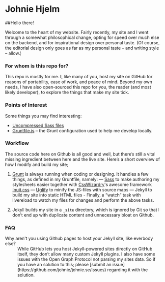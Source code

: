 # Johnie Hjelm

##Hello there!

Welcome to the heart of my website. Fairly recently, my site and I went through a somewhat philosophical change, opting for speed over much else on the backend, and for inspirational design over personal taste. (Of course, the editorial design only goes as far as my personal taste – and writing style – allow.)

### For whom is this repo for?

This repo is mostly for me. I, like many of you, host my site on GitHub for reasons of portability, ease of work, and peace of mind. Beyond my own needs, I have also open-sourced this repo for you, the reader (and most likely developer), to explore the things that make my site tick.


### Points of Interest

Some things you may find interesting:
* [Uncompressed Sass files](https://github.com/johnie/johnie.se/tree/master/style)
* [Gruntfile.js](https://github.com/johnie/johnie.se/blob/master/Gruntfile.js) – the Grunt configuration used to help me develop locally.

### Workflow
The source code here on Github is all good and well, but there’s still a vital missing ingredient between here and the live site. Here’s a short overview of how I modify and build my site;

1. [Grunt](http://gruntjs.com/) is always running when coding or designing. It handles a few things, as defined in my Gruntfile, namely: — [Sass](http://sass-lang.com/) to make authoring my stylesheets easier together with [CssWizardry](http://csswizardry.com/)'s awesome framework [Inuit.css](http://inuitcss.com/) — [Uglify](https://github.com/gruntjs/grunt-contrib-uglify) to minify the JS-files with source maps — Jekyll to build my site into static HTML files - Finally, a “watch” task with livereload to watch my files for changes and perform the above tasks.

2. Jekyll builds my site in a <code>_site</code> directory, which is ignored by Git so that I don’t end up with duplicate content and unnecessary bloat on Github.

### FAQ

<dl>
  <dt>Why aren't you using Github pages to host your Jekyll site, like everbody else?</dt>
  <dd>While GitHub lets you host Jekyll-powered sites directly on GitHub itself, they don’t allow many custom Jekyll plugins. I also have some issues with the Open Graph Protocol not parsing my sites data. So if you have an solution to this; please [submit an issue](https://github.com/johnie/johnie.se/issues) regarding it with the solution.</dd>
</dl>
